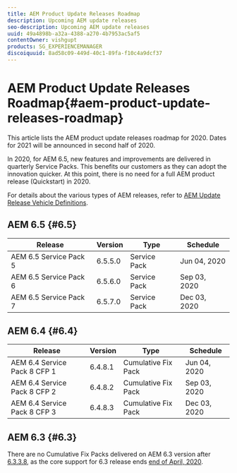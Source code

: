 ```yaml
---
title: AEM Product Update Releases Roadmap
description: Upcoming AEM update releases
seo-description: Upcoming AEM update releases
uuid: 49a4898b-a32a-4388-a270-4b7953ac5af5
contentOwner: vishgupt
products: SG_EXPERIENCEMANAGER
discoiquuid: 8ad58c09-449d-40c1-89fa-f10c4a9dcf37
---
```


# AEM Product Update Releases Roadmap{#aem-product-update-releases-roadmap}

This article lists the AEM product update releases roadmap for 2020. Dates for 2021 will be announced in second half of 2020.

In 2020, for AEM 6.5, new features and improvements are delivered in quarterly Service Packs. This benefits our customers as they can adopt the innovation quicker. At this point, there is no need for a full AEM product release (Quickstart) in 2020.

For details about the various types of AEM releases, refer to [AEM Update Release Vehicle Definitions](https://docs.adobe.com/content/help/en/experience-manager-65/deploying/deploying/update-release-vehicle-definitions.html).

## AEM 6.5 {#6.5}

| Release |Version |Type |Schedule |
|---|---|---|---|
| AEM 6.5 Service Pack 5 |6.5.5.0  |Service Pack |Jun 04, 2020 |
| AEM 6.5 Service Pack 6 |6.5.6.0  |Service Pack |Sep 03, 2020 |
| AEM 6.5 Service Pack 7 |6.5.7.0  |Service Pack |Dec 03, 2020 |

## AEM 6.4 {#6.4}

| Release |Version |Type |Schedule |
|---|---|---|---|
| AEM 6.4 Service Pack 8 CFP 1 |6.4.8.1 |Cumulative Fix Pack |Jun 04, 2020 |
| AEM 6.4 Service Pack 8 CFP 2 |6.4.8.2 |Cumulative Fix Pack |Sep 03, 2020 |
| AEM 6.4 Service Pack 8 CFP 3 |6.4.8.3 |Cumulative Fix Pack |Dec 03, 2020 |

## AEM 6.3 {#6.3}

There are no Cumulative Fix Packs delivered on AEM 6.3 version after [6.3.3.8](release-notes--aem-6-3-cumulative-fix-pack.md), as the core support for 6.3 release ends [end of April, 2020](https://helpx.adobe.com/support/programs/eol-matrix.html).  
